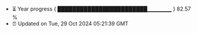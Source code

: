 - ⏳ Year progress { ████████████████████████▁▁▁▁▁▁ } 82.57 %
- ⏰ Updated on Tue, 29 Oct 2024 05:21:39 GMT

